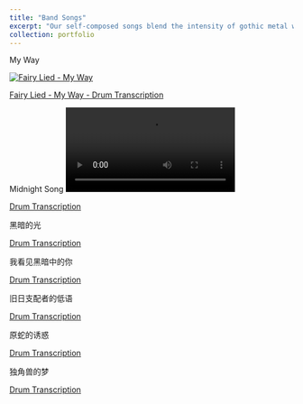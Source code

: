 ```yaml
---
title: "Band Songs"
excerpt: "Our self-composed songs blend the intensity of gothic metal with dark, introspective lyricism and driving grooves. Each track explores the tension between despair and hope, transforming shadows into moments of inspiration.<br/>" 
collection: portfolio
---
```


My Way

[![Fairy Lied - My Way](https://markdown-videos-api.jorgenkh.no/url?url=https%3A%2F%2Fwww.youtube.com%2Fwatch%3Fv%3DECi6ZL3AEmM)](https://www.youtube.com/watch?v=ECi6ZL3AEmM)

[Fairy Lied - My Way - Drum Transcription](https://github.com/shermanhung/shermanhung.github.io/blob/0639fc883e3311f7783be5fcbc30cdb1dbdf7747/files/My%20Way.pdf)

Midnight Song
<video>
<source src="https://github.com/user-attachments/assets/8ae5000f-11c4-4d8a-9995-172beb0b4b77">
</video>

[Drum Transcription](https://github.com/shermanhung/shermanhung.github.io/blob/1f5d861c9d1cce3adbdc476983758b96c4c14f82/files/Midnight%20Song.pdf)

黑暗的光

[Drum Transcription](https://github.com/shermanhung/shermanhung.github.io/blob/3b20352ff64d8d36caa8bf9d55ef354670b931a0/files/%E9%BB%91%E6%9A%97%E7%9A%84%E5%85%89.pdf)

我看见黑暗中的你

[Drum Transcription](https://github.com/shermanhung/shermanhung.github.io/blob/3b20352ff64d8d36caa8bf9d55ef354670b931a0/files/%E6%88%91%E7%9C%8B%E8%A7%81%E9%BB%91%E6%9A%97%E4%B8%AD%E7%9A%84%E4%BD%A0.pdf)

旧日支配者的低语

[Drum Transcription](https://github.com/shermanhung/shermanhung.github.io/blob/3b20352ff64d8d36caa8bf9d55ef354670b931a0/files/%E6%97%A7%E6%97%A5%E6%94%AF%E9%85%8D%E8%80%85%E7%9A%84%E4%BD%8E%E8%AF%AD.pdf)

原蛇的诱惑

[Drum Transcription](https://github.com/shermanhung/shermanhung.github.io/blob/3b20352ff64d8d36caa8bf9d55ef354670b931a0/files/%E5%8E%9F%E8%9B%87%E7%9A%84%E8%AF%B1%E6%83%91.pdf)

独角兽的梦

[Drum Transcription](https://github.com/shermanhung/shermanhung.github.io/blob/3b20352ff64d8d36caa8bf9d55ef354670b931a0/files/%E7%8B%AC%E8%A7%92%E5%85%BD%E7%9A%84%E6%A2%A6.pdf)


